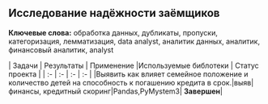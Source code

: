 ## Исследование надёжности заёмщиков
**Ключевые слова:** обработка данных, дубликаты, пропуски, категоризация, лемматизация, data analyst, аналитик данных, аналитик, финансовый аналитик, analyst

| Задачи | Результаты | Применение |Используемые библотеки | Статус проекта |
| :- | :- | :- | :- |
|Выявить как влияет семейное положение и количество детей на способность к погашению кредита в срок.|выяв|финансы, кредитный скоринг|Pandas,PyMystem3| **Завершен**|

